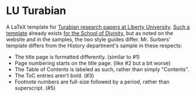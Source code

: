 LU Turabian
===========

A LaTeX template for [Turabian research papers at Liberty University][guide].
[Such a template][template] already exists [for the School of
Divinity][divinity], but as noted on the website and in the samples, the two
style guides differ. Mr. Surbers' template differs from the History department's
sample in these respects:

- The title page is formatted differently. (similar to #1)
- Page numbering starts on the title page. (like #2 but a bit worse)
- The Table of Contents is labeled as such, rather than simply "Contents".
- The ToC entries aren't bold. (#3)
- Footnote numbers are full-size followed by a period, rather than superscript.
  (#5)

[divinity]: https://www.liberty.edu/divinity/index.cfm?PID=28160
[guide]: https://www.liberty.edu/academics/casas/academicsuccess/index.cfm?PID=11954
[package]: http://mirrors.ctan.org/macros/latex/contrib/turabian-formatting/turabian-formatting-doc.pdf
[template]: https://www.overleaf.com/latex/templates/lu-turabian-latex-template-with-user-guide/dpdyjndnjkgy
